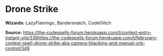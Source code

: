 # Drone Strike

**Wizards:** LazyFlamingo, Bandersnatch, CodeGlitch

**Source:** https://the-codespells-forum.herokuapp.com/t/contest-entry-instant-orb/336https://the-codespells-forum.herokuapp.com/t/februrary-contest-spell-drone-strike-aka-camera-hijacking-and-manual-orb-control/349
